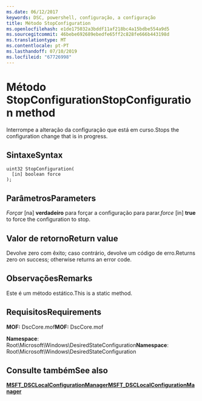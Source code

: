 ```yaml
---
ms.date: 06/12/2017
keywords: DSC, powershell, configuração, a configuração
title: Método StopConfiguration
ms.openlocfilehash: e1de175032a3bddf11af218bc4a15bdbe554a9d5
ms.sourcegitcommit: 46bebe692689ebedfe65ff2c828fe666b443198d
ms.translationtype: MT
ms.contentlocale: pt-PT
ms.lasthandoff: 07/10/2019
ms.locfileid: "67726998"
---
```

# <a name="stopconfiguration-method"></a><span data-ttu-id="4f93e-103">Método StopConfiguration</span><span class="sxs-lookup"><span data-stu-id="4f93e-103">StopConfiguration method</span></span>

<span data-ttu-id="4f93e-104">Interrompe a alteração da configuração que está em curso.</span><span class="sxs-lookup"><span data-stu-id="4f93e-104">Stops the configuration change that is in progress.</span></span>

## <a name="syntax"></a><span data-ttu-id="4f93e-105">Sintaxe</span><span class="sxs-lookup"><span data-stu-id="4f93e-105">Syntax</span></span>

```mof
uint32 StopConfiguration(
  [in] boolean force
);
```

## <a name="parameters"></a><span data-ttu-id="4f93e-106">Parâmetros</span><span class="sxs-lookup"><span data-stu-id="4f93e-106">Parameters</span></span>

<span data-ttu-id="4f93e-107">*Forçar* \[na\] **verdadeiro** para forçar a configuração para parar.</span><span class="sxs-lookup"><span data-stu-id="4f93e-107">*force* \[in\] **true** to force the configuration to stop.</span></span>

## <a name="return-value"></a><span data-ttu-id="4f93e-108">Valor de retorno</span><span class="sxs-lookup"><span data-stu-id="4f93e-108">Return value</span></span>

<span data-ttu-id="4f93e-109">Devolve zero com êxito; caso contrário, devolve um código de erro.</span><span class="sxs-lookup"><span data-stu-id="4f93e-109">Returns zero on success; otherwise returns an error code.</span></span>

## <a name="remarks"></a><span data-ttu-id="4f93e-110">Observações</span><span class="sxs-lookup"><span data-stu-id="4f93e-110">Remarks</span></span>

<span data-ttu-id="4f93e-111">Este é um método estático.</span><span class="sxs-lookup"><span data-stu-id="4f93e-111">This is a static method.</span></span>

## <a name="requirements"></a><span data-ttu-id="4f93e-112">Requisitos</span><span class="sxs-lookup"><span data-stu-id="4f93e-112">Requirements</span></span>

<span data-ttu-id="4f93e-113">**MOF:** DscCore.mof</span><span class="sxs-lookup"><span data-stu-id="4f93e-113">**MOF:** DscCore.mof</span></span>

<span data-ttu-id="4f93e-114">**Namespace**: Root\Microsoft\Windows\DesiredStateConfiguration</span><span class="sxs-lookup"><span data-stu-id="4f93e-114">**Namespace**: Root\Microsoft\Windows\DesiredStateConfiguration</span></span>

## <a name="see-also"></a><span data-ttu-id="4f93e-115">Consulte também</span><span class="sxs-lookup"><span data-stu-id="4f93e-115">See also</span></span>

[<span data-ttu-id="4f93e-116">**MSFT_DSCLocalConfigurationManager**</span><span class="sxs-lookup"><span data-stu-id="4f93e-116">**MSFT_DSCLocalConfigurationManager**</span></span>](msft-dsclocalconfigurationmanager.md)
